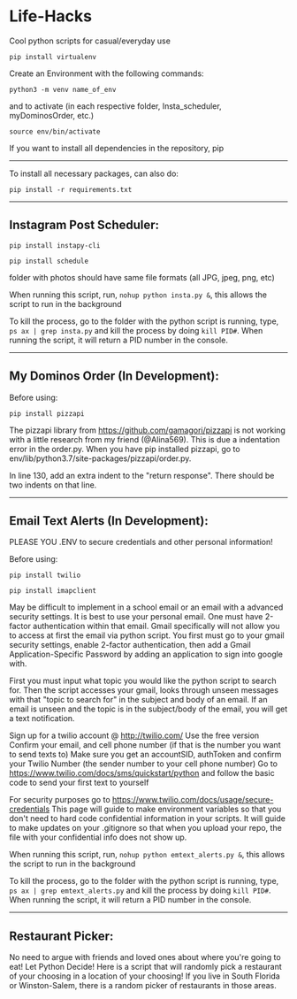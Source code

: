 # Life-Hacks
Cool python scripts for casual/everyday use

``
pip install virtualenv
``

Create an Environment with the following commands:

``
python3 -m venv name_of_env
``

and to activate (in each respective folder, Insta_scheduler, myDominosOrder, etc.)

``
source env/bin/activate
``

If you want to install all dependencies in the repository, pip

_____________________________________________________

To install all necessary packages, can also do:

``
pip install -r requirements.txt
``


-----------------------------------------------------

## Instagram Post Scheduler:

``
pip install instapy-cli
``

``
pip install schedule
``

folder with photos should have same file formats (all JPG, jpeg, png, etc)


When running this script, run, ``nohup python insta.py &``, this allows the script to run in the background

To kill the process, go to the folder with the python script is running, type, ``ps ax | grep insta.py`` and kill the process by doing ``kill PID#``. When running the script, it will return a PID number in the console.

-----------------------------------------------------

## My Dominos Order (In Development): 

Before using:

``
pip install pizzapi
``

The pizzapi library from https://github.com/gamagori/pizzapi is not working with a little research from my friend (@Alina569). This is due a indentation error in the order.py.
When you have pip installed pizzapi, go to env/lib/python3.7/site-packages/pizzapi/order.py.

In line 130, add an extra indent to the "return response". There should be two indents on that line.

-----------------------------------------------------
## Email Text Alerts (In Development):

PLEASE YOU .ENV to secure credentials and other personal information!

Before using:

``
pip install twilio
``

``
pip install imapclient
``

May be difficult to implement in a school email or an email with a advanced security settings. It is best to use your personal email. One must have 2-factor authentication within that email. Gmail specifically will not allow you to access at first the email via python script. You first must go to your gmail security settings, enable 2-factor authentication, then add a Gmail Application-Specific Password by adding an application to sign into google with.

First you must input what topic you would like the python script to search for. Then the script accesses your gmail, looks through unseen messages with that "topic to search for" in the subject and body of an email. If an email is unseen and the topic is in the subject/body of the email, you will get a text notification.  

Sign up for a twilio account @ http://twilio.com/ 
Use the free version
Confirm your email, and cell phone number (if that is the number you want to send texts to)
Make sure you get an accountSID, authToken and confirm your Twilio Number (the sender number to your cell phone number)
Go to https://www.twilio.com/docs/sms/quickstart/python and follow the basic code to send your first text to yourself

For security purposes go to https://www.twilio.com/docs/usage/secure-credentials
This page will guide to make environment variables so that you don't need to hard code confidential information in your scripts. It will guide to make updates on your .gitignore so that when you upload your repo, the file with your confidential info does not show up.

When running this script, run, ``nohup python emtext_alerts.py &``, this allows the script to run in the background

To kill the process, go to the folder with the python script is running, type, ``ps ax | grep emtext_alerts.py`` and kill the process by doing ``kill PID#``. When running the script, it will return a PID number in the console.

-----------------------------------------------------
## Restaurant Picker:

No need to argue with friends and loved ones about where you're going to eat! Let Python Decide! 
Here is a script that will randomly pick a restaurant of your choosing in a location of your choosing!
If you live in South Florida or Winston-Salem, there is a random picker of restaurants in those areas.


